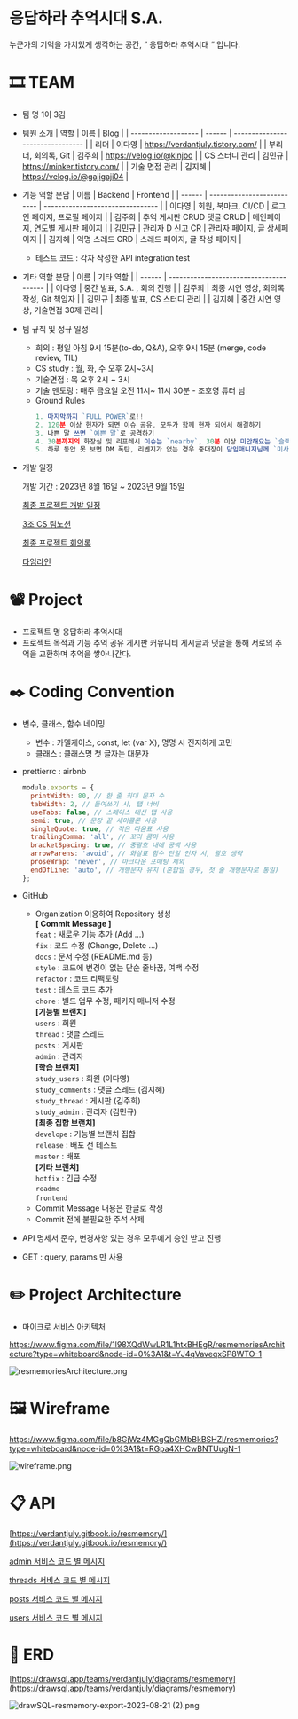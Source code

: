 # 응답하라 추억시대 S.A.

누군가의 기억을 가치있게 생각하는 공간, “ 응답하라 추억시대 “ 입니다.

# 🎞️ TEAM

- 팀 명
  1이 3김
- 팀원 소개
  | 역할 | 이름 | Blog |
  | ------------------- | ------ | -------------------------------- |
  | 리더 | 이다영 | https://verdantjuly.tistory.com/ |
  | 부리더, 회의록, Git | 김주희 | https://velog.io/@kinjoo |
  | CS 스터디 관리 | 김민규 | https://minker.tistory.com/ |
  | 기술 면접 관리 | 김지혜 | https://velog.io/@gajigaji04 |
- 기능 역할 분담
  | 이름 | Backend | Frontend |
  | ------ | -------------------------- | -------------------------------- |
  | 이다영 | 회원, 북마크, CI/CD | 로그인 페이지, 프로필 페이지 |
  | 김주희 | 추억 게시판 CRUD 댓글 CRUD | 메인페이지, 연도별 게시판 페이지 |
  | 김민규 | 관리자 D 신고 CR | 관리자 페이지, 글 상세페이지 |
  | 김지혜 | 익명 스레드 CRD | 스레드 페이지, 글 작성 페이지 |
  - 테스트 코드 : 각자 작성한 API integration test
- 기타 역할 분담
  | 이름 | 기타 역할 |
  | ------ | --------------------------------------- |
  | 이다영 | 중간 발표, S.A. , 회의 진행 |
  | 김주희 | 최종 시연 영상, 회의록 작성, Git 책임자 |
  | 김민규 | 최종 발표, CS 스터디 관리 |
  | 김지혜 | 중간 시연 영상, 기술면접 30제 관리 |
- 팀 규칙 및 정규 일정
  - 회의 : 평일 아침 9시 15분(to-do, Q&A), 오후 9시 15분 (merge, code review, TIL)
  - CS study : 월, 화, 수 오후 2시~3시
  - 기술면접 : 목 오후 2시 ~ 3시
  - 기술 멘토링 : 매주 금요일 오전 11시~ 11시 30분 - 조호영 튜터 님
  - Ground Rules
    ```jsx
    1. 마지막까지 `FULL POWER`로!!
    2. 120분 이상 현자가 되면 이슈 공유, 모두가 함께 현자 되어서 해결하기
    3. 나쁜 말 쓰면 `예쁜 말`로 공격하기
    4. 30분까지의 화장실 및 리프레시 이슈는 `nearby`, 30분 이상 미안해요는 `슬랙`에 남기기
    5. 하루 동안 못 보면 DM 폭탄, 리벤지가 없는 경우 중대장이 담임매니저님께 `미사일` 날리기
    ```
- 개발 일정

  개발 기간 : 2023년 8월 16일 ~ 2023년 9월 15일

  [최종 프로젝트 개발 일정](https://www.notion.so/d1ecaba5df66497ba1cec65b342b814c?pvs=21)

  [3조 CS 팀노션 ](https://www.notion.so/3-CS-afe422624b0b42a0a5e7ecee542333d7?pvs=21)

  [최종 프로젝트 회의록](https://www.notion.so/292995ec82cf49a1927783fcb4f10747?pvs=21)

  [타임라인](https://docs.google.com/spreadsheets/d/1VS6DMNqZnL9hOqyVi8oYATI6MF64jqYQTbuQ6T2LZA0/edit?usp=sharing)

# 📽️ Project

- 프로젝트 명
  응답하라 추억시대
- 프로젝트 목적과 기능
  추억 공유 게시판 커뮤니티
  게시글과 댓글을 통해 서로의 추억을 교환하며 추억을 쌓아나간다.

# ✒️ Coding Convention

- 변수, 클래스, 함수 네이밍
  - 변수 : 카멜케이스, const, let (var X), 명명 시 진지하게 고민
  - 클래스 : 클래스명 첫 글자는 대문자
- prettierrc : airbnb
  ```jsx
  module.exports = {
    printWidth: 80, // 한 줄 최대 문자 수
    tabWidth: 2, // 들여쓰기 시, 탭 너비
    useTabs: false, // 스페이스 대신 탭 사용
    semi: true, // 문장 끝 세미콜론 사용
    singleQuote: true, // 작은 따옴표 사용
    trailingComma: 'all', // 꼬리 콤마 사용
    bracketSpacing: true, // 중괄호 내에 공백 사용
    arrowParens: 'avoid', // 화살표 함수 단일 인자 시, 괄호 생략
    proseWrap: 'never', // 마크다운 포매팅 제외
    endOfLine: 'auto', // 개행문자 유지 (혼합일 경우, 첫 줄 개행문자로 통일)
  };
  ```
- GitHub

  - Organization 이용하여 Repository 생성  
    **[ Commit Message ]**  
    `feat` : 새로운 기능 추가 (Add …)  
    `fix` : 코드 수정 (Change, Delete …)  
    `docs` : 문서 수정 (README.md 등)  
    `style` : 코드에 변경이 없는 단순 줄바꿈, 여백 수정  
    `refactor` : 코드 리팩토링  
    `test` : 테스트 코드 추가  
    `chore` : 빌드 업무 수정, 패키지 매니저 수정  
    **[기능별 브랜치]**  
    `users` : 회원  
    `thread` : 댓글 스레드  
    `posts` : 게시판  
    `admin` : 관리자  
    **[학습 브랜치]**  
    `study_users` : 회원 (이다영)  
    `study_comments` : 댓글 스레드 (김지혜)  
    `study_thread` : 게시판 (김주희)  
    `study_admin` : 관리자 (김민규)  
    **[최종 집합 브랜치]**  
    `develope` : 기능별 브랜치 집합  
    `release` : 배포 전 테스트  
    `master` : 배포  
    **[기타 브랜치]**  
    `hotfix` : 긴급 수정  
    `readme`  
    `frontend`
  - Commit Message 내용은 한글로 작성
  - Commit 전에 불필요한 주석 삭제

- API 명세서 준수, 변경사항 있는 경우 모두에게 승인 받고 진행
- GET : query, params 만 사용

# ✏️ Project Architecture

- 마이크로 서비스 아키텍처

https://www.figma.com/file/1l98XQdWwLR1L1htxBHEgR/resmemoriesArchitecture?type=whiteboard&node-id=0%3A1&t=YJ4qVaveqxSP8WTO-1

![resmemoriesArchitecture.png](./src/public/assets/image/architecture.png)

# 🖼️ Wireframe

https://www.figma.com/file/b8GjWz4MGgQbGMbBkBSHZl/resmemories?type=whiteboard&node-id=0%3A1&t=RGpa4XHCwBNTUugN-1

![wireframe.png](./src/public/assets/image/wireframe.png)

# 📋 API

[https://verdantjuly.gitbook.io/resmemory/](https://verdantjuly.gitbook.io/resmemory/)

[admin 서비스 코드 별 메시지](https://www.notion.so/b70891e997b645b380b20bb319b4a965?pvs=21)

[threads 서비스 코드 별 메시지](https://www.notion.so/579d2688a1cc48e89d6c0b27a23d7af5?pvs=21)

[posts 서비스 코드 별 메시지](https://www.notion.so/0902402573a04ca9ab7ee5d1cadceed3?pvs=21)

[users 서비스 코드 별 메시지 ](https://www.notion.so/48d24a5b914343dbab06c239c62cbcec?pvs=21)

# 📔 ERD

[https://drawsql.app/teams/verdantjuly/diagrams/resmemory](https://drawsql.app/teams/verdantjuly/diagrams/resmemory)

![drawSQL-resmemory-export-2023-08-21 (2).png](./src/public/assets/image/erd.png)
